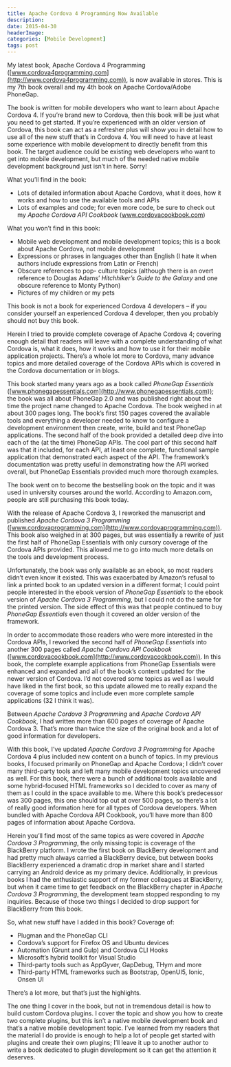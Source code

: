 ```yaml
---
title: Apache Cordova 4 Programming Now Available
description: 
date: 2015-04-30
headerImage: 
categories: [Mobile Development]
tags: post
---
```


My latest book, Apache Cordova 4 Programming ([www.cordova4programming.com](http://www.cordova4programming.com)), is now available in stores. This is my 7th book overall and my 4th book on Apache Cordova/Adobe PhoneGap.

The book is written for mobile developers who want to learn about Apache Cordova 4. If you’re brand new to Cordova, then this book will be just what you need to get started. If you’re experienced with an older version of Cordova, this book can act as a refresher plus will show you in detail how to use all of the new stuff that’s in Cordova 4. You will need to have at least some experience with mobile development to directly benefit from this book. The target audience could be existing web developers who want to get into mobile development, but much of the needed native mobile development background just isn’t in here. Sorry!

What you’ll find in the book:

*   Lots of detailed information about Apache Cordova, what it does, how it works and how to use the available tools and APIs
*   Lots of examples and code; for even more code, be sure to check out my _Apache Cordova API Cookbook_ (www.cordovacookbook.com)

What you won’t find in this book:

*   Mobile web development and mobile development topics; this is a book about Apache Cordova, not mobile development
*   Expressions or phrases in languages other than English (I hate it when authors include expressions from Latin or French)
*   Obscure references to pop- culture topics (although there is an overt reference to Douglas Adams’ _Hitchhiker’s Guide to the Galaxy_ and one obscure reference to Monty Python)
*   Pictures of my children or my pets

This book is not a book for experienced Cordova 4 developers – if you consider yourself an experienced Cordova 4 developer, then you probably should not buy this book.

Herein I tried to provide complete coverage of Apache Cordova 4; covering enough detail that readers will leave with a complete understanding of what Cordova is, what it does, how it works and how to use it for their mobile application projects. There’s a whole lot more to Cordova, many advance topics and more detailed coverage of the Cordova APIs which is covered in the Cordova documentation or in blogs.

This book started many years ago as a book called _PhoneGap Essentials_ ([www.phonegapessentials.com](http://www.phonegapessentials.com)); the book was all about PhoneGap 2.0 and was published right about the time the project name changed to Apache Cordova. The book weighed in at about 300 pages long. The book’s first 150 pages covered the available tools and everything a developer needed to know to configure a development environment then create, write, build and test PhoneGap applications. The second half of the book provided a detailed deep dive into each of the (at the time) PhoneGap APIs. The cool part of this second half was that it included, for each API, at least one complete, functional sample application that demonstrated each aspect of the API. The framework’s documentation was pretty useful in demonstrating how the API worked overall, but PhoneGap Essentials provided much more thorough examples.

The book went on to become the bestselling book on the topic and it was used in university courses around the world. According to Amazon.com, people are still purchasing this book today.

With the release of Apache Cordova 3, I reworked the manuscript and published _Apache Cordova 3 Programming_ ([www.cordovaprogramming.com](http://www.cordovaprogramming.com)). This book also weighed in at 300 pages, but was essentially a rewrite of just the first half of PhoneGap Essentials with only cursory coverage of the Cordova APIs provided. This allowed me to go into much more details on the tools and development process.

Unfortunately, the book was only available as an ebook, so most readers didn’t even know it existed. This was exacerbated by Amazon’s refusal to link a printed book to an updated version in a different format; I could point people interested in the ebook version of _PhoneGap Essentials_ to the ebook version of _Apache Cordova 3 Programming_, but I could not do the same for the printed version. The side effect of this was that people continued to buy _PhoneGap Essentials_ even though it covered an older version of the framework.

In order to accommodate those readers who were more interested in the Cordova APIs, I reworked the second half of _PhoneGap Essentials_ into another 300 pages called _Apache Cordova API Cookbook_ ([www.cordovacookbook.com](http://www.cordovacookbook.com)). In this book, the complete example applications from PhoneGap Essentials were enhanced and expanded and all of the book’s content updated for the newer version of Cordova. I’d not covered some topics as well as I would have liked in the first book, so this update allowed me to really expand the coverage of some topics and include even more complete sample applications (32 I think it was).

Between _Apache Cordova 3 Programming_ and _Apache Cordova API Cookbook_, I had written more than 600 pages of coverage of Apache Cordova 3. That’s more than twice the size of the original book and a lot of good information for developers.

With this book, I’ve updated _Apache Cordova 3 Programming_ for Apache Cordova 4 plus included new content on a bunch of topics. In my previous books, I focused primarily on PhoneGap and Apache Cordova; I didn’t cover many third-party tools and left many mobile development topics uncovered as well. For this book, there were a bunch of additional tools available and some hybrid-focused HTML frameworks so I decided to cover as many of them as I could in the space available to me. Where this book’s predecessor was 300 pages, this one should top out at over 500 pages, so there’s a lot of really good information here for all types of Cordova developers. When bundled with Apache Cordova API Cookbook, you’ll have more than 800 pages of information about Apache Cordova.

Herein you’ll find most of the same topics as were covered in _Apache Cordova 3 Programming_, the only missing topic is coverage of the BlackBerry platform. I wrote the first book on BlackBerry development and had pretty much always carried a BlackBerry device, but between books BlackBerry experienced a dramatic drop in market share and I started carrying an Android device as my primary device. Additionally, in previous books I had the enthusiastic support of my former colleagues at BlackBerry, but when it came time to get feedback on the BlackBerry chapter in _Apache Cordova 3 Programming_, the development team stopped responding to my inquiries. Because of those two things I decided to drop support for BlackBerry from this book.

So, what new stuff have I added in this book? Coverage of:

*   Plugman and the PhoneGap CLI
*   Cordova’s support for Firefox OS and Ubuntu devices
*   Automation (Grunt and Gulp) and Cordova CLI Hooks
*   Microsoft’s hybrid toolkit for Visual Studio
*   Third-party tools such as AppGyver, GapDebug, THym and more
*   Third-party HTML frameworks such as Bootstrap, OpenUI5, Ionic, Onsen UI

There’s a lot more, but that’s just the highlights.

The one thing I cover in the book, but not in tremendous detail is how to build custom Cordova plugins. I cover the topic and show you how to create two complete plugins, but this isn’t a native mobile development book and that’s a native mobile development topic. I’ve learned from my readers that the material I do provide is enough to help a lot of people get started with plugins and create their own plugins; I’ll leave it up to another author to write a book dedicated to plugin development so it can get the attention it deserves.